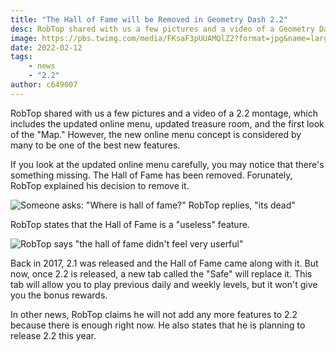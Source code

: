 ```yaml
---
title: "The Hall of Fame will be Removed in Geometry Dash 2.2"
desc: RobTop shared with us a few pictures and a video of a Geometry Dash 2.2 montage, which includes the updated online menu, updated treasure room, and the first look of the "Map."
image: https://pbs.twimg.com/media/FKsaF3pUUAMQlZ2?format=jpg&name=large
date: 2022-02-12
tags:
    - news
    - "2.2"
author: c649007
---
```


RobTop shared with us a few pictures and a video of a 2.2 montage, which includes the updated online menu, updated treasure room, and the first look of the "Map." However, the new online menu concept is considered by many to be one of the best new features.

If you look at the updated online menu carefully, you may notice that there's something missing. The Hall of Fame has been removed. Forunately, RobTop explained his decision to remove it.

![Someone asks: "Where is hall of fame?" RobTop replies, "its dead"](https://media.discordapp.net/attachments/392087938239954950/942109258374320208/unknown.png)

RobTop states that the Hall of Fame is a "useless" feature.

![RobTop says "the hall of fame didn't feel very userful"](https://media.discordapp.net/attachments/392087938239954950/942109298039849000/unknown.png)

Back in 2017, 2.1 was released and the Hall of Fame came along with it. But now, once 2.2 is released, a new tab called the "Safe" will replace it. This tab will allow you to play previous daily and weekly levels, but it won't give you the bonus rewards.

In other news, RobTop claims he will not add any more features to 2.2 because there is enough right now. He also states that he is planning to release 2.2 this year.